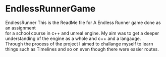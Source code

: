 # EndlessRunnerGame
 EndlessRunner
This is the ReadMe file for A Endless Runner game done as an assignment  
for a school course in c++ and unreal engine. My aim was to get a deeper understanding of the engine as a whole and c++ and a langauge.  
Through the process of the project I aimed to challange myself to learn things such as Timelines and so on even though there were easier routes.  
